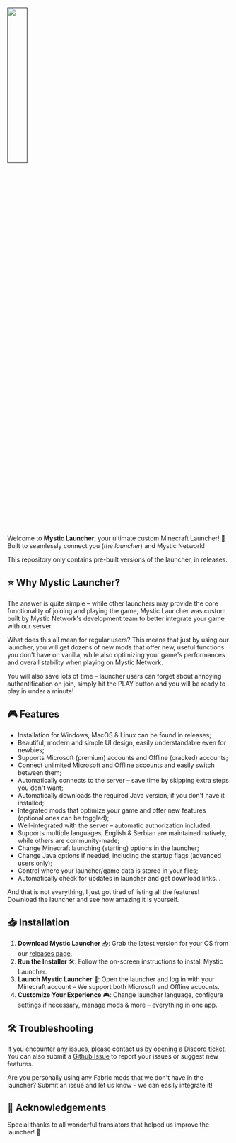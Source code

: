 # <a href=""><img src="https://i.imgur.com/Ty118l3.png" align="center" height="30%" width="30%" ></a><br>
Welcome to **Mystic Launcher**, your ultimate custom Minecraft Launcher! 🚀<br>
Built to seamlessly connect you (<i>the launcher</i>) and Mystic Network!

This repository only contains pre-built versions of the launcher, in releases.

## ⭐ Why Mystic Launcher?
The answer is quite simple &ndash; while other launchers may provide the core functionality of joining
and playing the game, Mystic Launcher was custom built by Mystic Network's development team to better
integrate your game with our server.

What does this all mean for regular users? This means that just by using our launcher, you will get
dozens of new mods that offer new, useful functions you don't have on vanilla, while also optimizing
your game's performances and overall stability when playing on Mystic Network.

You will also save lots of time &ndash; launcher users can forget about annoying authentification on
join, simply hit the PLAY button and you will be ready to play in under a minute!

## 🎮 Features

- Installation for Windows, MacOS & Linux can be found in releases;
- Beautiful, modern and simple UI design, easily understandable even for newbies;
- Supports Microsoft (premium) accounts and Offline (cracked) accounts;
- Connect unlimited Microsoft and Offline accounts and easily switch between them;
- Automatically connects to the server &ndash; save time by skipping extra steps you don't want;
- Automatically downloads the required Java version, if you don't have it installed;
- Integrated mods that optimize your game and offer new features (optional ones can be toggled);
- Well-integrated with the server &ndash; automatic authorization included;
- Supports multiple languages, English & Serbian are maintained natively, while others are community-made;
- Change Minecraft launching (starting) options in the launcher;
- Change Java options if needed, including the startup flags (advanced users only);
- Control where your launcher/game data is stored in your files;
- Automatically check for updates in launcher and get download links...

And that is not everything, I just got tired of listing all the features! Download the launcher and see how amazing it is yourself.

## 📥 Installation

1. **Download Mystic Launcher** 📥: Grab the latest version for your OS from our [releases page](https://github.com/konfix/MysticLauncherPublic/releases).
2. **Run the Installer** 🛠️: Follow the on-screen instructions to install Mystic Launcher.
3. **Launch Mystic Launcher** 🚀: Open the launcher and log in with your Minecraft account &ndash; We support both Microsoft and Offline accounts.
4. **Customize Your Experience** 🎮: Change launcher language, configure settings if necessary, manage mods & more &ndash; everything in one app.

## 🛠️ Troubleshooting

If you encounter any issues, please contact us by opening a [Discord ticket](https://mnmc.fun/discord). You can also submit a [Github Issue](https://github.com/konfix/MysticLauncherPublic/issues) to report
your issues or suggest new features.

Are you personally using any Fabric mods that we don't have in the launcher? Submit an issue and let us know &ndash; we can easily integrate it!

## 🙌 Acknowledgements

Special thanks to all wonderful translators that helped us improve the launcher! 💖
